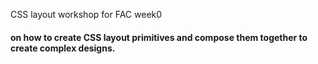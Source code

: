 CSS layout workshop for FAC week0 
#### on how to create CSS layout primitives and compose them together to create complex designs.
